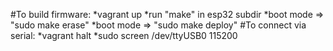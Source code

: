 #To build firmware:
	*vagrant up
	*run "make" in esp32 subdir
	*boot mode => "sudo make erase"
	*boot mode => "sudo make deploy"
#To connect via serial:
	*vagrant halt
	*sudo screen /dev/ttyUSB0 115200
